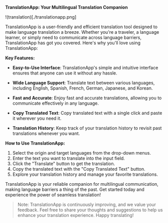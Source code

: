 **TranslationApp: Your Multilingual Translation Companion**

!(translation)[./translationapp.png]

TranslationApp is a user-friendly and efficient translation tool designed to make language translation a breeze. Whether you're a traveler, a language learner, or simply need to communicate across language barriers, TranslationApp has got you covered. Here's why you'll love using TranslationApp:

**Key Features:**

- **Easy-to-Use Interface**: TranslationApp's simple and intuitive interface ensures that anyone can use it without any hassle.

- **Wide Language Support**: Translate text between various languages, including English, Spanish, French, German, Japanese, and Korean.

- **Fast and Accurate**: Enjoy fast and accurate translations, allowing you to communicate effectively in any language.

- **Copy Translated Text**: Copy translated text with a single click and paste it wherever you need it.

- **Translation History**: Keep track of your translation history to revisit past translations whenever you want.

**How to Use TranslationApp:**

1. Select the origin and target languages from the drop-down menus.
2. Enter the text you want to translate into the input field.
3. Click the "Translate" button to get the translation.
4. Copy the translated text with the "Copy Translated Text" button.
5. Explore your translation history and manage your favorite translations.

TranslationApp is your reliable companion for multilingual communication, making language barriers a thing of the past. Get started today and experience the power of seamless translation!

> Note: TranslationApp is continuously improving, and we value your feedback. Feel free to share your thoughts and suggestions to help us enhance your translation experience. Happy translating!
